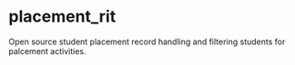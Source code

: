 # placement_rit
Open source student placement record handling and filtering students for palcement activities.
